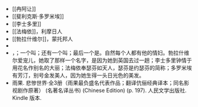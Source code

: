 - [[冉阿让]]
- [[斐利克斯·多罗米埃]]
- [[李士多里]]
- [[法梅依]]，利摩日人
- [[勃拉什维尔]]，蒙托邦人
-
- ，；一个叫；还有一个叫；最后一个是。自然每个人都有他的情妇。勃拉什维尔爱宠儿，她取了那样一个名字，是因为她到英国去过一趟；李士多里钟情于用花名作别名的大丽；法梅依奉瑟芬如天人，瑟芬是约瑟芬的简称；多罗米埃有芳汀，别号金发美人，因为她生得一头日光色的美发。
- 雨果. 悲惨世界·全3册（雨果最负盛名代表作品；翻译伉俪经典译本；同名影视剧作原著） (名著名译丛书) (Chinese Edition) (p. 197). 人民文学出版社. Kindle 版本.